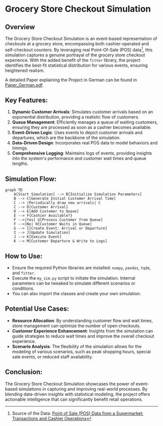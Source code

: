 # Grocery Store Checkout Simulation

## Overview
The Grocery Store Checkout Simulation is an event-based representation of checkouts at a grocery store, encompassing both cashier-operated and self-checkout counters. By leveraging real Point-Of-Sale (POS) data[^1], this simulation captures a genuine portrayal of the grocery store checkout experience. With the added benefit of the `fitter` library, the project identifies the best-fit statistical distribution for various events, ensuring heightened realism. 

A detailed Paper explaining the Project in German can be found in [Paper_German.pdf](Paper_German.pdf).

## Key Features:

1. **Dynamic Customer Arrivals**: Simulates customer arrivals based on an exponential distribution, providing a realistic flow of customers.
2. **Queue Management**: Efficiently manages a queue of waiting customers, ensuring they are processed as soon as a cashier becomes available.
3. **Event-Driven Logic**: Uses events to depict customer arrivals and departures, which are the backbone of the simulation.
4. **Data-Driven Design**: Incorporates real POS data to model behaviors and timings.
5. **Comprehensive Logging**: Maintains logs of events, providing insights into the system's performance and customer wait times and queue lengths.

## Simulation Flow:

```mermaid
graph TD
    A[Start Simulation] --> B[Initialize Simulation Parameters]
    B --> C[Generate Initial Customer Arrival Time]
    C --> |Periodically draw new arrivals| C
    C --> D[Customer Arrival]
    D --> E[Add Customer to Queue]
    E --> F{Cashier Available?}
    F -->|Yes| G[Process Customer from Queue]
    F -->|No| H[Customer Waits in Queue]
    G --> I[Create Event: Arrival or Departure]
    I --> J[Update Simulation]
    J --> K[Execute Event]
    K --> M[Customer Departure & Write to Logs]
```

## How to Use:

- Ensure the required Python libraries are installed: `numpy`, `pandas`, `tqdm`, and `fitter`. 
- Execute the `my_sim.py` script to initiate the simulation. Internal parameters can be tweaked to simulate different scenarios or conditions.
- You can also import the classes and create your own simulation.

## Potential Use Cases:

- **Resource Allocation**: By understanding customer flow and wait times, store management can optimize the number of open checkouts.
- **Customer Experience Enhancement**: Insights from the simulation can guide strategies to reduce wait times and improve the overall checkout experience.
- **Scenario Analysis**: The flexibility of the simulation allows for the modeling of various scenarios, such as peak shopping hours, special sale events, or reduced staff availability.

## Conclusion:
The Grocery Store Checkout Simulation showcases the power of event-based simulations in capturing and improving real-world processes. By blending data-driven insights with statistical modeling, the project offers actionable intelligence that can significantly benefit retail operations.

[^1]: Source of the Data: [Point of Sale (POS) Data from a Supermarket: Transactions and Cashier Operations](https://www.mdpi.com/2306-5729/4/2/67)


